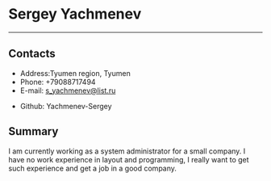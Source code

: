 # Sergey Yachmenev

---

## Contacts

- Address:Tyumen region, Tyumen
- Phone: +79088717494
- E-mail: s_yachmenev@list.ru

* Github: Yachmenev-Sergey

## Summary

I am currently working as a system administrator for a small company. I have no work experience in layout and programming, I really want to get such experience and get a job in a good company.
